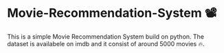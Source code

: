 # Movie-Recommendation-System  📽️ 

This is a simple Movie Recommendation System build on python.
The dataset is availabele on imdb and it consist of around 5000 movies 🔥.
